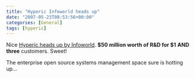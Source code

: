 ```yaml
---
title: "Hyperic Infoworld heads up"
date: "2007-05-23T08:53:56+00:00"
categories: [General]
tags: [hyperic]
---
```


Nice <a href="http://web.archive.org/web/20080720033856/http://www.infoworld.com/article/07/05/22/moes-hyperic_1.html">Hyperic heads up by Infoworld</a>. <strong>$50 million worth of R&D for $1</strong> <strong>AND</strong> <strong>three</strong> customers. Sweet!

The enterprise open source systems management space sure is hotting up...
